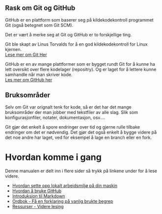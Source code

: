 ## Rask om Git og GitHub
GitHub er en plattform som baserer seg på kildekodekontroll programmet Git (også betegnet som Git SCM).

Det er vært å merke seg at Git og GitHub er to forskjellige ting.

Git ble skapt av Linus Torvalds for å en god kildekodekontroll for Linux kjernen.  
[Lese mer om Git Her](https://en.wikipedia.org/wiki/Git)

GitHub er en av mange plattformer som er bygget rundt Git for å kunne ha lett oversikt over flere kodelager (repositry). Og er laget for å lettere kunne samhandle når man skriver kode.  
[Les mer om GitHub her](https://en.wikipedia.org/wiki/GitHub)

## Bruksområder

Selv om Git var orignalt tenk for kode, så er det har det mange bruksområder der man jobber med tekstfiler av alle slag. Slik som konfigurasjonfiler, notater, dokumentasjon, osv....

Git gjør det enkelt å spore endringer over tid og gjerne rulle tilbake endringer om det er nødvendig. Det gjør det også enkelt å bygge videre på det noe andre har laget, ved for eksempel å lage en branch eller en fork.

# Hvordan komme i gang
Denne manualen er delt inn i flere sider så trykk på linkene under for å lese videre.

* [Hvordan sette opp lokalt arbeidsmiljø på din maskin](./Setup.md)
* [Hvordan å bruke GitHub](./UseGitHub.md)
* [Introduksjon til Markdown](./MarkdownIntro.md)
* [Ordbok - Få en forklaring på vanlig brukte begrep](./Dictionary.md)
* [Ressurser - Videre lesing](./Resources.md)
